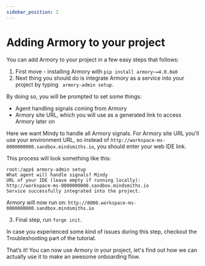 ```yaml
---
sidebar_position: 2
---
```


# Adding Armory to your project

You can add Armory to your project in a few easy steps that follows:
1. First move - installing Armory with ```pip install armory~=4.0.0a0```
2. Next thing you should do is integrate Armory as a service into your project by typing ``` armory-admin setup```. 

By doing so, you will be prompted to set some things:
   * Agent handling signals coming from Armory
   * Armory site URL, which you will use as a generated link to access Armory later on

Here we want Mindy to handle all Armory signals. For Armory site URL you'll use your environment URL, so instead of 
`http://workspace-ms-0000000000.sandbox.mindsmiths.io`, you should enter your web IDE link.

This process will look something like this:

```console
root:/app$ armory-admin setup
What agent will handle signals? Mindy
URL of your IDE (leave empty if running locally): 
http://workspace-ms-0000000000.sandbox.mindsmiths.io
Service successfully integrated into the project.
```

Armory will now run on:
```http://8000.workspace-ms-0000000000.sandbox.mindsmiths.io```

 
3. Final step, run ```forge init```. 

In case you experienced some kind of issues during this step, checkout the Troubleshooting part of the tutorial.


That’s it! You can now use Armory in your project, let's find out how we can actually use it to make an awesome onboarding flow.